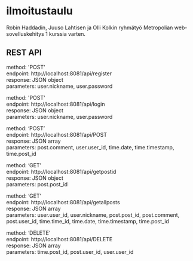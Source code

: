 # ilmoitustaulu
Robin Haddadin, Juuso Lahtisen ja Olli Kolkin ryhmätyö Metropolian web-sovelluskehitys 1 kurssia varten.

## REST API

method: 'POST'  
endpoint: http://localhost:8081/api/register  
response: JSON object  
parameters: user.nickname, user.password  

method: 'POST'  
endpoint: http://localhost:8081/api/login  
response: JSON object  
parameters: user.nickname, user.password  

method: ‘POST’  
endpoint: http://localhost:8081/api/POST  
response: JSON array  
parameters: post.comment, user.user_id, time.date, time.timestamp, time.post_id  

method: ‘GET’  
endpoint: http://localhost:8081/api/getpostid  
response: JSON object  
parameters: post.post_id  

method: ‘GET’  
endpoint: http://localhost:8081/api/getallposts  
response: JSON array  
parameters: user.user_id, user.nickname, post.post_id, post.comment, post.user_id, time.time_id, time.date, time.timestamp, time.post_id  

method: ‘DELETE’  
endpoint: http://localhost:8081/api/DELETE  
response: JSON array  
parameters: time.post_id, post.user_id, user.user_id  
